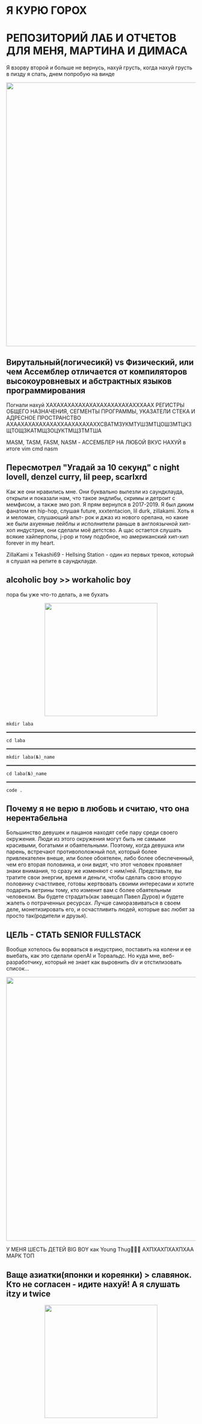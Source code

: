 # Я КУРЮ ГОРОХ 

 # РЕПОЗИТОРИЙ ЛАБ И ОТЧЕТОВ ДЛЯ МЕНЯ, МАРТИНА И ДИМАСА


Я взорву второй и больше не вернусь, нахуй грусть, когда нахуй грусть
в пизду я спать, днем попробую на винде

 <p align = "center">
  <img src = "https://i.ibb.co/2qZQQq8/2024-09-25-07-09-07.png" width = "700px">
</p>


## Вирутальный(логичесикй) vs Физический, или чем Ассемблер отличается от компиляторов высокоуровневых и абстрактных языков программирования

 Погнали нахуй
 ХАХАХАХАХАХАХАХАХАХАХАХАХХХААХ РЕГИСТРЫ ОБЩЕГО НАЗНАЧЕНИЯ, СЕГМЕНТЫ ПРОГРАММЫ, УКАЗАТЕЛИ СТЕКА И АДРЕСНОЕ ПРОСТРАНСТВО АХААХАХАХАХАХАХХААХАХАХАХХСВАТМЗУКМТУШЗМТЦОШЗМТЦКЗЩТОЩЗКАТМЩЗОЦУКТМЩЗТМТША

MASM, TASM, FASM, NASM - АССЕМБЛЕР НА ЛЮБОЙ ВКУС НАХУЙ в итоге vim cmd nasm 

## Пересмотрел "Угадай за 10 секунд" с night lovell, denzel curry, lil peep, scarlxrd

Как же они нравились мне. Они буквально вылезли из саундклауда, открыли и показали нам, что такое эндлибы, скримы и детроит с мемфисом, а также эмо рэп. Я прям вернулся в 2017-2019. Я был диким фанатом en hip-hop, слушая future, xxxtentacion, lil durk, zillakami. Хоть я и меломан, слушающий альт- рок и джаз из нового орелана, но какие же были ахуенные лейблы и исполнители раньше в англоязычной хип-хоп индустрии, они сделали моё детстсво. А щас остается слушать всякие хайперпопы, j-pop и тому подобное, но американский хип-хип forever in my heart.

ZillaKami x Tekashi69 - Hellsing Station - один из первых треков, который я слушал на репите в саундклауде.

## alcoholic boy >> workaholic boy

пора бы уже что-то делать, а не бухать 

<p align = "center">
  <img src = "https://i.ibb.co/cNBbHnS/5443039220345201990.jpg" width = "300px">
</p>


    mkdir laba
<hr style="border: none; border-top: 1px dotted #000;"/>
    
    cd laba
<hr style="border: none; border-top: 1px dotted #000;"/>
   
    mkdir laba(№)_name
<hr style="border: none; border-top: 1px dotted #000;"/>    
    
    cd laba(№)_name
<hr style="border: none; border-top: 1px dotted #000;"/>    
    
    code .


## Почему я не верю в любовь и считаю, что она нерентабельна

Большинство девушек и пацанов находят себе пару среди своего окружения. Люди из этого окружения могут быть не самыми красивыми, богатыми и обаятельными. Поэтому, когда девушка или парень, встречают противоположный пол, который более привлекателен внеше, или более обоятелен, либо более обеспеченный, чем его вторая половинка, и они видят, что этот человек проявляет знаки внимания, то сразу же изменяют с ним/ней. Представьте, вы тратите свои энергии, время и деньги, чтобы сделать свою вторую половинку счастливее, готовы жертвовать своими интересами и хотите подарить ветрины тому, кто изменит вам с более обаятельным человеком. Вы будете страдать(как завещал Павел Дуров) и будете жалеть о потраченных ресурсах. Лучше саморазвиваться в своем деле, монетизировать его, и осчастливить людей, которые вас любят за просто так(родители и друзья). 

 
## ЦЕЛЬ - СТАТЬ SENIOR FULLSTACK

 Вообще хотелось бы ворваться в индустрию, поставить на колени и ее выебать, как это сделали openAI и Торвальдс. Но куда мне, веб-разработчику, который не знает как выровнить div и отстилизовать список...  


<p align = "center">
  <img src = "https://i.ibb.co/C7P7FkZ/5440787420531515119.jpg" width = "700px">
</p>
У МЕНЯ ШЕСТЬ ДЕТЕЙ BIG BOY как Young Thug👶👶👶
АХПХАХПХАХПХАА МАРК ТОП
<p align = "center">

 ## Ваще азиатки(японки и кореянки) > славянок.  Кто не согласен - идите нахуй! А я слушать itzy и twice
 <p align = "center">
 <img src = "https://i.ibb.co/LN6CMhY/200x200.png" width = "300px">
</p>

